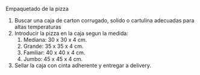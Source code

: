Empaquetado de la pizza

1. Buscar una caja de carton corrugado, solido o cartulina adecuadas para altas temperaturas
2. Introducir la pizza en la caja segun la medida:
   1. Mediana: 30 x 30 x 4 cm.
   2. Grande: 35 x 35 x 4 cm.
   3. Familiar: 40 x 40 x 4 cm.
   4. Jumbo: 45 x 45 x 4 cm.
3. Sellar la caja con cinta adherente y entregar a delivery.
